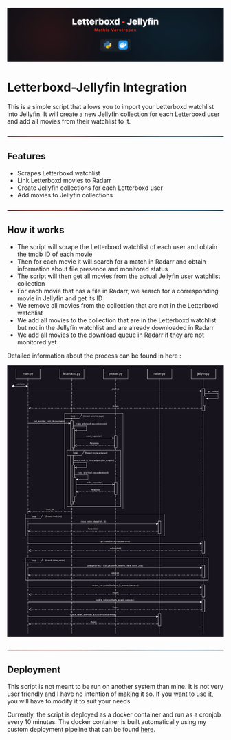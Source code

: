 ![ReadMe Banner](https://github.com/MathisVerstrepen/github-visual-assets/blob/main/banner/Letterboxd-Jellyfin.png?raw=true)

# Letterboxd-Jellyfin Integration

This is a simple script that allows you to import your Letterboxd watchlist into Jellyfin. It will create a new Jellyfin collection for each Letterboxd user and add all movies from their watchlist to it. 

![Splitter-1](https://raw.githubusercontent.com/MathisVerstrepen/github-visual-assets/main/splitter/splitter-1.png)

## Features

- Scrapes Letterboxd watchlist 
- Link Letterboxd movies to Radarr
- Create Jellyfin collections for each Letterboxd user
- Add movies to Jellyfin collections

![Splitter-1](https://raw.githubusercontent.com/MathisVerstrepen/github-visual-assets/main/splitter/splitter-1.png)

## How it works

- The script will scrape the Letterboxd watchlist of each user and obtain the tmdb ID of each movie
- Then for each movie it will search for a match in Radarr and obtain information about file presence and monitored status
- The script will then get all movies from the actual Jellyfin user watchlist collection 
- For each movie that has a file in Radarr, we search for a corresponding movie in Jellyfin and get its ID
- We remove all movies from the collection that are not in the Letterboxd watchlist
- We add all movies to the collection that are in the Letterboxd watchlist but not in the Jellyfin watchlist and are already downloaded in Radarr
- We add all movies to the download queue in Radarr if they are not monitored yet

Detailed information about the process can be found in here :

![UML Diagram](/letterboxd-jellyfin.drawio.png)

![Splitter-1](https://raw.githubusercontent.com/MathisVerstrepen/github-visual-assets/main/splitter/splitter-1.png)


## Deployment

This script is not meant to be run on another system than mine. It is not very user friendly and I have no intention of making it so. If you want to use it, you will have to modify it to suit your needs. 

Currently, the script is deployed as a docker container and run as a cronjob every 10 minutes. The docker container is built automatically using my custom deployment pipeline that can be found [here](https://github.com/MathisVerstrepen/ApolloLaunchCore).
